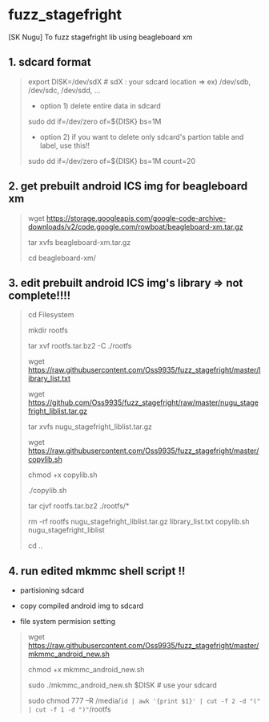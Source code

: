 # fuzz_stagefright
[SK Nugu] To fuzz stagefright lib using beagleboard xm

## 1. sdcard format
> export DISK=/dev/sdX  # sdX : your sdcard location => ex) /dev/sdb, /dev/sdc, /dev/sdd, ...
> 
> * option 1) delete entire data in sdcard
> 
> sudo dd if=/dev/zero of=${DISK} bs=1M
> 
> * option 2) if you want to delete only sdcard's partion table and label, use this!!
> 
> sudo dd if=/dev/zero of=${DISK} bs=1M count=20

## 2. get prebuilt android ICS img for beagleboard xm 
> wget https://storage.googleapis.com/google-code-archive-downloads/v2/code.google.com/rowboat/beagleboard-xm.tar.gz
> 
> tar xvfs beagleboard-xm.tar.gz
> 
> cd beagleboard-xm/

## 3. edit prebuilt android ICS img's library => not complete!!!!
> cd Filesystem
> 
> mkdir rootfs
> 
> tar xvf rootfs.tar.bz2 -C ./rootfs
> 
> wget https://raw.githubusercontent.com/Oss9935/fuzz_stagefright/master/library_list.txt
> 
> wget https://github.com/Oss9935/fuzz_stagefright/raw/master/nugu_stagefright_liblist.tar.gz
> 
> tar xvfs nugu_stagefright_liblist.tar.gz
>
> wget https://raw.githubusercontent.com/Oss9935/fuzz_stagefright/master/copylib.sh
> 
> chmod +x copylib.sh
>
> ./copylib.sh
>
> tar cjvf rootfs.tar.bz2 ./rootfs/*
>
> rm -rf rootfs nugu_stagefright_liblist.tar.gz library_list.txt copylib.sh  nugu_stagefright_liblist 
>
> cd ..

## 4. run edited mkmmc shell script !!
- partisioning sdcard

- copy compiled android img to sdcard

- file system permision setting

> wget https://raw.githubusercontent.com/Oss9935/fuzz_stagefright/master/mkmmc_android_new.sh
> 
> chmod +x mkmmc_android_new.sh
> 
> sudo ./mkmmc_android_new.sh $DISK    # use your sdcard
> 
> sudo chmod 777 –R /media/`id | awk '{print $1}' | cut -f 2 -d "(" | cut -f 1 -d ")"`/rootfs

